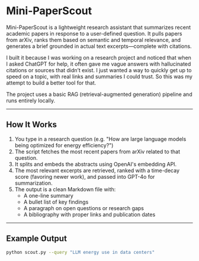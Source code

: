 # Mini-PaperScout

Mini-PaperScout is a lightweight research assistant that summarizes recent academic papers in response to a user-defined question. It pulls papers from arXiv, ranks them based on semantic and temporal relevance, and generates a brief grounded in actual text excerpts—complete with citations. 

I built it because I was working on a research project and noticed that when I asked ChatGPT for help, it often gave me vague answers with hallucinated citations or sources that didn’t exist. I just wanted a way to quickly get up to speed on a topic, with real links and summaries I could trust. So this was my attempt to build a better tool for that.

The project uses a basic RAG (retrieval-augmented generation) pipeline and runs entirely locally.

---

## How It Works

1. You type in a research question (e.g. "How are large language models being optimized for energy efficiency?")
2. The script fetches the most recent papers from arXiv related to that question.
3. It splits and embeds the abstracts using OpenAI's embedding API.
4. The most relevant excerpts are retrieved, ranked with a time-decay score (favoring newer work), and passed into GPT-4o for summarization.
5. The output is a clean Markdown file with:
   - A one-line summary
   - A bullet list of key findings
   - A paragraph on open questions or research gaps
   - A bibliography with proper links and publication dates

---

## Example Output

```bash
python scout.py --query "LLM energy use in data centers"